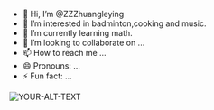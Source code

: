 - 👋 Hi, I’m @ZZZhuangleying
- 👀 I’m interested in badminton,cooking and music.
- 🌱 I’m currently learning math.
- 💞️ I’m looking to collaborate on ...
- 📫 How to reach me ...
- 😄 Pronouns: ...
- ⚡ Fun fact: ...

<!---
ZZZhuangleying/ZZZhuangleying is a ✨ special ✨ repository because its `README.md` (this file) appears on your GitHub profile.
You can click the Preview link to take a look at your changes.
--->
<picture>
 <source media="(prefers-color-scheme: dark)" srcset="C:\Users\联想\Pictures\iCloud Photos\Photos\v2-0087e364e1f120dfd9896d7331809793_r.png">
 <source media="(prefers-color-scheme: light)" srcset="C:\Users\联想\Pictures\iCloud Photos\Photos\v2-0087e364e1f120dfd9896d7331809793_r.png">
 <img alt="YOUR-ALT-TEXT" src="YOUR-DEFAULT-IMAGE">
</picture>
